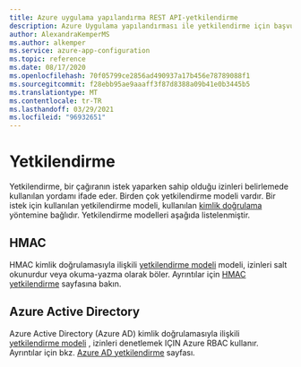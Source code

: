 ```yaml
---
title: Azure uygulama yapılandırma REST API-yetkilendirme
description: Azure Uygulama yapılandırması ile yetkilendirme için başvuru sayfaları REST API
author: AlexandraKemperMS
ms.author: alkemper
ms.service: azure-app-configuration
ms.topic: reference
ms.date: 08/17/2020
ms.openlocfilehash: 70f05799ce2856ad490937a17b456e78789088f1
ms.sourcegitcommit: f28ebb95ae9aaaff3f87d8388a09b41e0b3445b5
ms.translationtype: MT
ms.contentlocale: tr-TR
ms.lasthandoff: 03/29/2021
ms.locfileid: "96932651"
---
```

# <a name="authorization"></a>Yetkilendirme

Yetkilendirme, bir çağıranın istek yaparken sahip olduğu izinleri belirlemede kullanılan yordamı ifade eder. Birden çok yetkilendirme modeli vardır. Bir istek için kullanılan yetkilendirme modeli, kullanılan [kimlik doğrulama](./rest-api-authentication-index.md) yöntemine bağlıdır. Yetkilendirme modelleri aşağıda listelenmiştir.

## <a name="hmac"></a>HMAC

HMAC kimlik doğrulamasıyla ilişkili [yetkilendirme modeli](./rest-api-authorization-hmac.md) modeli, izinleri salt okunurdur veya okuma-yazma olarak böler. Ayrıntılar için [HMAC yetkilendirme](./rest-api-authorization-hmac.md) sayfasına bakın.

## <a name="azure-active-directory"></a>Azure Active Directory

Azure Active Directory (Azure AD) kimlik doğrulamasıyla ilişkili [yetkilendirme modeli](./rest-api-authorization-azure-ad.md) , izinleri denetlemek IÇIN Azure RBAC kullanır. Ayrıntılar için bkz. [Azure AD yetkilendirme](./rest-api-authorization-azure-ad.md) sayfası.
